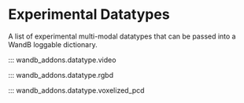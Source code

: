 # Experimental Datatypes

A list of experimental multi-modal datatypes that can be passed into a WandB loggable
dictionary.

::: wandb_addons.datatype.video

::: wandb_addons.datatype.rgbd

::: wandb_addons.datatype.voxelized_pcd